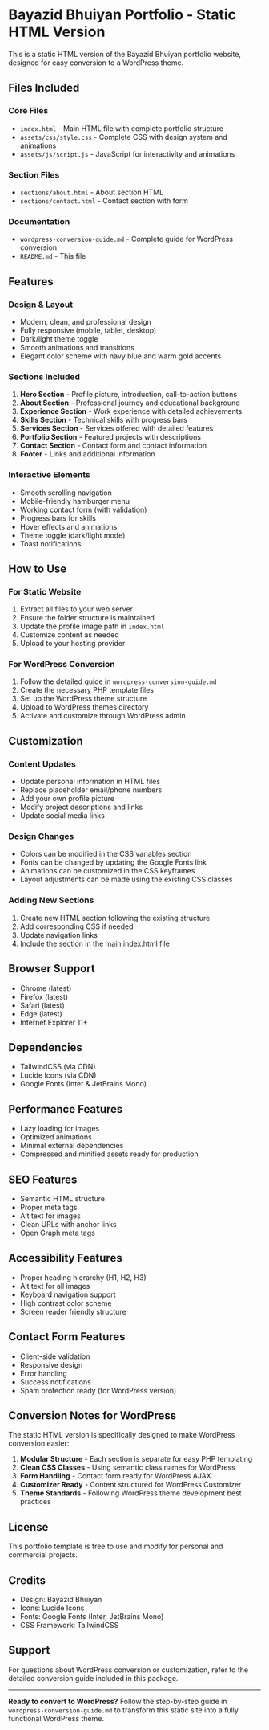 # Bayazid Bhuiyan Portfolio - Static HTML Version

This is a static HTML version of the Bayazid Bhuiyan portfolio website, designed for easy conversion to a WordPress theme.

## Files Included

### Core Files
- `index.html` - Main HTML file with complete portfolio structure
- `assets/css/style.css` - Complete CSS with design system and animations
- `assets/js/script.js` - JavaScript for interactivity and animations

### Section Files
- `sections/about.html` - About section HTML
- `sections/contact.html` - Contact section with form

### Documentation
- `wordpress-conversion-guide.md` - Complete guide for WordPress conversion
- `README.md` - This file

## Features

### Design & Layout
- Modern, clean, and professional design
- Fully responsive (mobile, tablet, desktop)
- Dark/light theme toggle
- Smooth animations and transitions
- Elegant color scheme with navy blue and warm gold accents

### Sections Included
1. **Hero Section** - Profile picture, introduction, call-to-action buttons
2. **About Section** - Professional journey and educational background
3. **Experience Section** - Work experience with detailed achievements
4. **Skills Section** - Technical skills with progress bars
5. **Services Section** - Services offered with detailed features
6. **Portfolio Section** - Featured projects with descriptions
7. **Contact Section** - Contact form and contact information
8. **Footer** - Links and additional information

### Interactive Elements
- Smooth scrolling navigation
- Mobile-friendly hamburger menu
- Working contact form (with validation)
- Progress bars for skills
- Hover effects and animations
- Theme toggle (dark/light mode)
- Toast notifications

## How to Use

### For Static Website
1. Extract all files to your web server
2. Ensure the folder structure is maintained
3. Update the profile image path in `index.html`
4. Customize content as needed
5. Upload to your hosting provider

### For WordPress Conversion
1. Follow the detailed guide in `wordpress-conversion-guide.md`
2. Create the necessary PHP template files
3. Set up the WordPress theme structure
4. Upload to WordPress themes directory
5. Activate and customize through WordPress admin

## Customization

### Content Updates
- Update personal information in HTML files
- Replace placeholder email/phone numbers
- Add your own profile picture
- Modify project descriptions and links
- Update social media links

### Design Changes
- Colors can be modified in the CSS variables section
- Fonts can be changed by updating the Google Fonts link
- Animations can be customized in the CSS keyframes
- Layout adjustments can be made using the existing CSS classes

### Adding New Sections
1. Create new HTML section following the existing structure
2. Add corresponding CSS if needed
3. Update navigation links
4. Include the section in the main index.html file

## Browser Support
- Chrome (latest)
- Firefox (latest)
- Safari (latest)
- Edge (latest)
- Internet Explorer 11+

## Dependencies
- TailwindCSS (via CDN)
- Lucide Icons (via CDN)
- Google Fonts (Inter & JetBrains Mono)

## Performance Features
- Lazy loading for images
- Optimized animations
- Minimal external dependencies
- Compressed and minified assets ready for production

## SEO Features
- Semantic HTML structure
- Proper meta tags
- Alt text for images
- Clean URLs with anchor links
- Open Graph meta tags

## Accessibility Features
- Proper heading hierarchy (H1, H2, H3)
- Alt text for all images
- Keyboard navigation support
- High contrast color scheme
- Screen reader friendly structure

## Contact Form Features
- Client-side validation
- Responsive design
- Error handling
- Success notifications
- Spam protection ready (for WordPress version)

## Conversion Notes for WordPress

The static HTML version is specifically designed to make WordPress conversion easier:

1. **Modular Structure** - Each section is separate for easy PHP templating
2. **Clean CSS Classes** - Using semantic class names for WordPress
3. **Form Handling** - Contact form ready for WordPress AJAX
4. **Customizer Ready** - Content structured for WordPress Customizer
5. **Theme Standards** - Following WordPress theme development best practices

## License
This portfolio template is free to use and modify for personal and commercial projects.

## Credits
- Design: Bayazid Bhuiyan
- Icons: Lucide Icons
- Fonts: Google Fonts (Inter, JetBrains Mono)
- CSS Framework: TailwindCSS

## Support
For questions about WordPress conversion or customization, refer to the detailed conversion guide included in this package.

---

**Ready to convert to WordPress?** Follow the step-by-step guide in `wordpress-conversion-guide.md` to transform this static site into a fully functional WordPress theme.